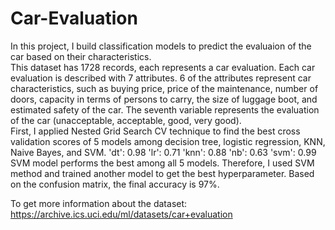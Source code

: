 # Car-Evaluation

In this project, I build classification models to predict the evaluaion of the car based on their characteristics.    
This dataset has 1728 records, each represents a car evaluation. Each car evaluation is described with 7 attributes. 6 of the attributes represent car characteristics, such as buying price, price of the maintenance, number of doors, capacity in terms of persons to carry, the size of luggage boot, and estimated safety of the car. The seventh variable represents the evaluation of the car (unacceptable, acceptable, good, very good).    
First, I applied Nested Grid Search CV technique to find the best cross validation scores of 5 models among decision tree, logistic regression, KNN, Naive Bayes, and SVM. 'dt': 0.98 'lr': 0.71 'knn': 0.88 'nb': 0.63 'svm': 0.99 SVM model performs the best among all 5 models.
Therefore, I used SVM method and trained another model to get the best hyperparameter. Based on the confusion matrix, the final accuracy is 97%.  

To get more information about the dataset: https://archive.ics.uci.edu/ml/datasets/car+evaluation
